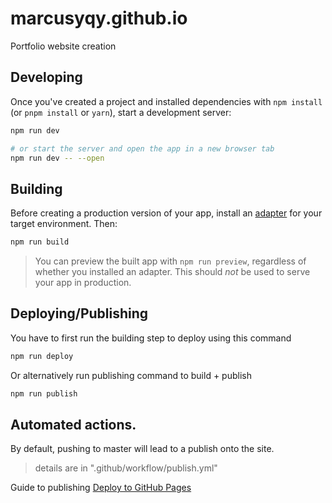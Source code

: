 # marcusyqy.github.io

Portfolio website creation

## Developing

Once you've created a project and installed dependencies with `npm install` (or `pnpm install` or `yarn`), start a development server:

```bash
npm run dev

# or start the server and open the app in a new browser tab
npm run dev -- --open
```

## Building

Before creating a production version of your app, install an [adapter](https://kit.svelte.dev/docs#adapters) for your target environment. Then:

```bash
npm run build
```

> You can preview the built app with `npm run preview`, regardless of whether you installed an adapter. This should _not_ be used to serve your app in production.

## Deploying/Publishing

You have to first run the building step to deploy using this command

```bash
npm run deploy
```

Or alternatively run publishing command to build + publish

```bash
npm run publish
```

## Automated actions.

By default, pushing to master will lead to a publish onto the site.

> details are in ".github/workflow/publish.yml"

Guide to publishing [Deploy to GitHub Pages](https://github.com/marketplace/actions/deploy-to-github-pages)
